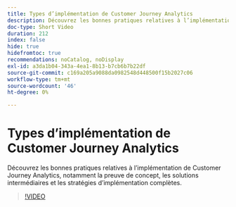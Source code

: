 ```yaml
---
title: Types d’implémentation de Customer Journey Analytics
description: Découvrez les bonnes pratiques relatives à l’implémentation de Customer Journey Analytics, notamment la preuve de concept, les solutions intermédiaires et les stratégies d’implémentation complètes.
doc-type: Short Video
duration: 212
index: false
hide: true
hidefromtoc: true
recommendations: noCatalog, noDisplay
exl-id: a3da1b04-343a-4ea1-8b13-b7cb6b7b22df
source-git-commit: c169a205a9088da0982548d448500f15b2027c06
workflow-type: tm+mt
source-wordcount: '46'
ht-degree: 0%

---
```


# Types d’implémentation de Customer Journey Analytics

Découvrez les bonnes pratiques relatives à l’implémentation de Customer Journey Analytics, notamment la preuve de concept, les solutions intermédiaires et les stratégies d’implémentation complètes.

<!-- 62_S113_3442460_211_best-practices-for-implementing-customer-journey-analytics -->
>[!VIDEO](https://video.tv.adobe.com/v/3458311/?learn=on&enablevpops=true)
